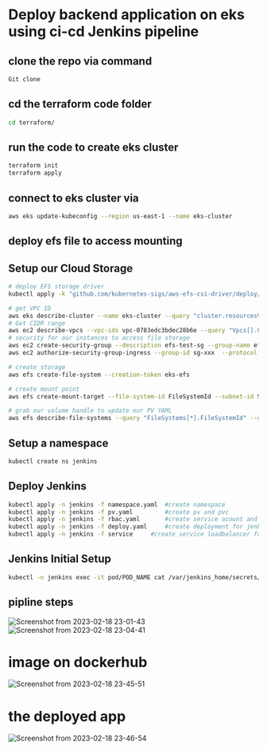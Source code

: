 # Deploy backend application on eks using ci-cd Jenkins pipeline
## clone the repo via command 
```bash
Git clone 
```
## cd the terraform code folder
```bash
cd terraform/
```
## run the code to create eks cluster 
```bash
terraform init
terraform apply
```
## connect to eks cluster via 
```bash
aws eks update-kubeconfig --region us-east-1 --name eks-cluster
```
## deploy efs file to access mounting 
## Setup our Cloud Storage
```bash
# deploy EFS storage driver
kubectl apply -k "github.com/kubernetes-sigs/aws-efs-csi-driver/deploy/kubernetes/overlays/stable/?ref=master"

# get VPC ID
aws eks describe-cluster --name eks-cluster --query "cluster.resourcesVpcConfig.vpcId" --output text
# Get CIDR range
aws ec2 describe-vpcs --vpc-ids vpc-0783edc3bdec28b6e --query "Vpcs[].CidrBlock" --output text
# security for our instances to access file storage
aws ec2 create-security-group --description efs-test-sg --group-name efs-sg --vpc-id VPC_ID
aws ec2 authorize-security-group-ingress --group-id sg-xxx  --protocol tcp --port 2049 --cidr VPC_CIDR

# create storage
aws efs create-file-system --creation-token eks-efs

# create mount point 
aws efs create-mount-target --file-system-id FileSystemId --subnet-id SubnetID --security-group GroupID

# grab our volume handle to update our PV YAML
aws efs describe-file-systems --query "FileSystems[*].FileSystemId" --output text
```

## Setup a namespace
```bash
kubectl create ns jenkins
```


## Deploy Jenkins
```bash
kubectl apply -n jenkins -f namespace.yaml  #create namespace
kubectl apply -n jenkins -f pv.yaml         #create pv and pvc 
kubectl apply -n jenkins -f rbac.yaml       #create service acount and binding role  
kubectl apply -n jenkins -f deploy.yaml     #create deployment for jenkins
kubectl apply -n jenkins -f service     #create service loadbalancer for jenkins deployment

```
## Jenkins Initial Setup
```bash
kubectl -n jenkins exec -it pod/POD_NAME cat /var/jenkins_home/secrets/initialAdminPassword
```
## pipline steps
![Screenshot from 2023-02-18 23-01-43](https://user-images.githubusercontent.com/107524115/219899386-13014be7-2c6f-40d4-865a-3fb8f368a548.png)
![Screenshot from 2023-02-18 23-04-41](https://user-images.githubusercontent.com/107524115/219900766-56fbff0c-5dfb-4a27-9b27-0995c5ed2539.png)



# image on dockerhub
![Screenshot from 2023-02-18 23-45-51](https://user-images.githubusercontent.com/107524115/219900854-55b27f57-07c0-46cc-82cf-0b78a661730c.png)

# the deployed app
![Screenshot from 2023-02-18 23-46-54](https://user-images.githubusercontent.com/107524115/219900935-d197c4ed-8a29-4ea6-a46b-abb080ee7d34.png)

